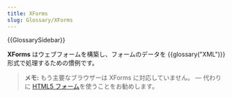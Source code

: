 ```yaml
---
title: XForms
slug: Glossary/XForms
---
```


{{GlossarySidebar}}

**XForms** はウェブフォームを構築し、フォームのデータを {{glossary("XML")}} 形式で処理するための慣例です。

> **メモ:** もう主要なブラウザーは XForms に対応していません。 — 代わりに [HTML5 フォーム](/ja/docs/Learn/Forms)を使うことをお勧めします。
